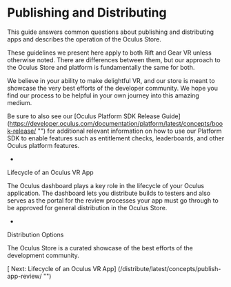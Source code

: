 
  
  
  
  
  
  
# Publishing and Distributing
  
   
This guide answers common questions about publishing and distributing apps and describes the operation of the Oculus Store.
   
These guidelines we present here apply to both Rift and Gear VR unless otherwise noted. There are differences  between them, but our approach to the Oculus Store and platform is fundamentally the same for  both.
   
We believe in your ability to make delightful VR, and our store is meant to showcase the very  best efforts of the developer community. We hope you find our process to be helpful in your  own journey into this amazing medium.
   
Be sure to also see our 
[Oculus Platform SDK Release Guide]
(https://developer.oculus.com/documentation/platform/latest/concepts/book-release/ "")
   for additional relevant information on how to use our Platform SDK to enable  features such as entitlement checks, leaderboards, and other Oculus platform features. 
  
  
   
   
- 
   
   Lifecycle of an Oculus VR App
   
   The Oculus dashboard plays a key role in the lifecycle of your Oculus application. The dashboard lets you distribute builds to testers and also serves as the portal for the review processes your app must go through to be approved for general distribution in the Oculus Store.
   
- 
   
   Distribution Options
   
   The Oculus Store is a curated showcase of the best efforts of the development  community.
   
  
  
  
  
   
[
   Next: Lifecycle of an Oculus VR App]
(/distribute/latest/concepts/publish-app-review/ "")
  
  
  
  
  
  
